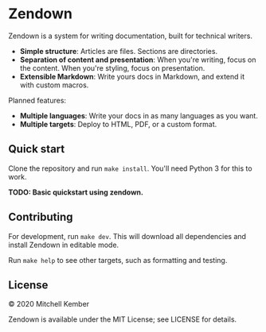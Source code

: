 # Zendown

Zendown is a system for writing documentation, built for technical writers.

- **Simple structure**: Articles are files. Sections are directories.
- **Separation of content and presentation**: When you're writing, focus on the content. When you're styling, focus on presentation.
- **Extensible Markdown**: Write yours docs in Markdown, and extend it with custom macros.

Planned features:

- **Multiple languages**: Write your docs in as many languages as you want.
- **Multiple targets**: Deploy to HTML, PDF, or a custom format.

## Quick start

Clone the repository and run `make install`. You'll need Python 3 for this to work.

**TODO: Basic quickstart using zendown.**

## Contributing

For development, run `make dev`. This will download all dependencies and install Zendown in editable mode.

Run `make help` to see other targets, such as formatting and testing.

## License

© 2020 Mitchell Kember

Zendown is available under the MIT License; see LICENSE for details.
